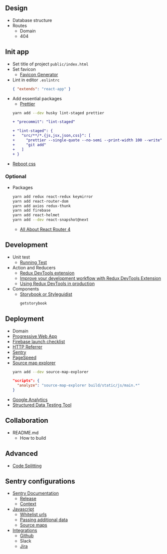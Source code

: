 ## Design
* Database structure
* Routes
  - Domain
  - 404


## Init app
* Set title of project `public/index.html`
* Set favicon
  - [Favicon Generator](http://realfavicongenerator.net/)
* Lint in editor `.eslintrc`
  ```json
  { "extends": "react-app" }
  ```
* Add essential packages
  - [Prettier](https://github.com/facebookincubator/create-react-app/blob/master/packages/react-scripts/template/README.md#formatting-code-automatically)
  ```bash
  yarn add --dev husky lint-staged prettier
  ```
  ```diff
  + "precommit": "lint-staged"
  ```
  ```diff
  + "lint-staged": {
  +   "src/**/*.{js,jsx,json,css}": [
  +     "prettier --single-quote --no-semi --print-width 100 --write",
  +     "git add"
  +   ]
  + }
  ```
* [Reboot css](https://github.com/s10n/reboot.css)

### Optional
* Packages
  ```bash
  yarn add redux react-redux keymirror
  yarn add react-router-dom
  yarn add axios redux-thunk
  yarn add firebase
  yarn add react-helmet
  yarn add --dev react-snapshot@next
  ```
  - [All About React Router 4](https://css-tricks.com/react-router-4/)


## Development
* Unit test
  - [Running Test](https://github.com/facebookincubator/create-react-app/blob/master/packages/react-scripts/template/README.md#running-tests)
* Action and Reducers
  - [Redux DevTools extension](http://extension.remotedev.io/)
  - [Improve your development workflow with Redux DevTools Extension](https://medium.com/@zalmoxis/improve-your-development-workflow-with-redux-devtools-extension-f0379227ff83)
  - [Using Redux DevTools in production](https://medium.com/@zalmoxis/using-redux-devtools-in-production-4c5b56c5600f)
* Components
  - [Storybook or Styleguidist](https://github.com/facebookincubator/create-react-app/blob/master/packages/react-scripts/template/README.md#developing-components-in-isolation)
    ```sh
    getstorybook
    ```


## Deployment
* Domain
* [Progressive Web App](https://github.com/facebookincubator/create-react-app/blob/master/packages/react-scripts/template/README.md#making-a-progressive-web-app)
* [Firebase launch checklist](https://firebase.google.com/support/guides/launch-checklist)
* [HTTP Referrer](https://console.developers.google.com/apis/credentials)
* [Sentry](https://sentry.io)
* [PageSpeed](https://developers.google.com/speed/pagespeed/)
* [Source map explorer](https://github.com/facebookincubator/create-react-app/blob/master/packages/react-scripts/template/README.md#analyzing-the-bundle-size)
  ```sh
  yarn add --dev source-map-explorer
  ```
  ```json
  "scripts": {
    "analyze": "source-map-explorer build/static/js/main.*"
  }
  ```
* [Google Analytics](https://www.google.com/analytics/)
* [Structured Data Testing Tool](https://search.google.com/structured-data/testing-tool)


## Collaboration
* README.md
  - How to build


## Advanced
* [Code Splitting](https://github.com/facebookincubator/create-react-app/blob/master/packages/react-scripts/template/README.md#code-splitting)


## Sentry configurations
* [Sentry Documentation](https://docs.sentry.io/)
  - [Release](https://docs.sentry.io/learn/releases/)
  - [Context](https://docs.sentry.io/learn/context/)
* [Javascript](https://docs.sentry.io/clients/javascript/)
  - [Whitelist urls](https://docs.sentry.io/clients/javascript/config/)
  - [Passing additional data](https://docs.sentry.io/clients/javascript/usage/#passing-additional-data)
  - [Source maps](https://docs.sentry.io/clients/javascript/sourcemaps/#making-source-maps-available-to-sentry)
* [Integrations](https://docs.sentry.io/integrations/)
  - [Github](https://docs.sentry.io/integrations/github/)
  - Slack
  - [Jira](https://docs.sentry.io/integrations/jira/)

